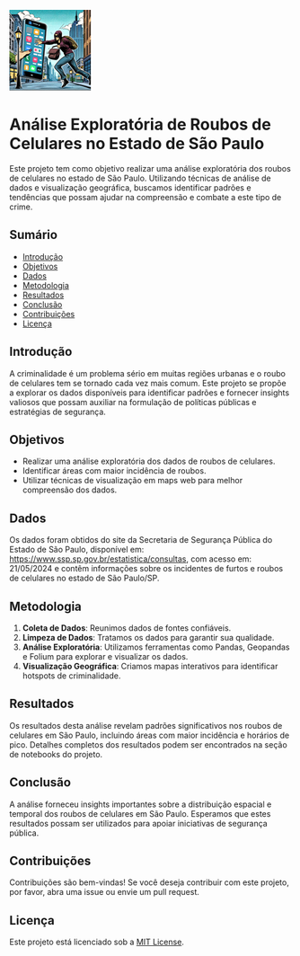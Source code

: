 ![Análise exploratória de roubos de celulares no Estado de São Paulo](image/image_logo.png)

# Análise Exploratória de Roubos de Celulares no Estado de São Paulo

Este projeto tem como objetivo realizar uma análise exploratória dos roubos de celulares no estado de São Paulo. Utilizando técnicas de análise de dados e visualização geográfica, buscamos identificar padrões e tendências que possam ajudar na compreensão e combate a este tipo de crime.
## Sumário

- [Introdução](#introdução)
- [Objetivos](#objetivos)
- [Dados](#dados)
- [Metodologia](#metodologia)
- [Resultados](#resultados)
- [Conclusão](#conclusão)
- [Contribuições](#contribuições)
- [Licença](#licença)

## Introdução

A criminalidade é um problema sério em muitas regiões urbanas e o roubo de celulares tem se tornado cada vez mais comum. Este projeto se propõe a explorar os dados disponíveis para identificar padrões e fornecer insights valiosos que possam auxiliar na formulação de políticas públicas e estratégias de segurança.

## Objetivos

- Realizar uma análise exploratória dos dados de roubos de celulares.
- Identificar áreas com maior incidência de roubos.
- Utilizar técnicas de visualização em maps web para melhor compreensão dos dados.

## Dados

Os dados foram obtidos do site da Secretaria de Segurança Pública do Estado de São Paulo, disponível em: https://www.ssp.sp.gov.br/estatistica/consultas, com acesso em: 21/05/2024
e contêm informações sobre os incidentes de furtos e roubos de celulares no estado de São Paulo/SP.

## Metodologia

1. **Coleta de Dados**: Reunimos dados de fontes confiáveis.
2. **Limpeza de Dados**: Tratamos os dados para garantir sua qualidade.
3. **Análise Exploratória**: Utilizamos ferramentas como Pandas, Geopandas e Folium para explorar e visualizar os dados.
4. **Visualização Geográfica**: Criamos mapas interativos para identificar hotspots de criminalidade.

## Resultados

Os resultados desta análise revelam padrões significativos nos roubos de celulares em São Paulo, incluindo áreas com maior incidência e horários de pico. Detalhes completos dos resultados podem ser encontrados na seção de notebooks do projeto.

## Conclusão

A análise forneceu insights importantes sobre a distribuição espacial e temporal dos roubos de celulares em São Paulo. Esperamos que estes resultados possam ser utilizados para apoiar iniciativas de segurança pública.

## Contribuições

Contribuições são bem-vindas! Se você deseja contribuir com este projeto, por favor, abra uma issue ou envie um pull request.

## Licença

Este projeto está licenciado sob a [MIT License](LICENSE).

